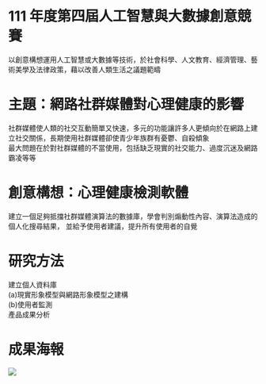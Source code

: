 # 111 年度第四屆人工智慧與大數據創意競賽
以創意構想運用人工智慧或大數據等技術，於社會科學、人文教育、經濟管理、藝術美學及法律政策，藉以改善人類生活之議題範疇

# 主題：網路社群媒體對心理健康的影響
社群媒體使人類的社交互動簡單又快速，多元的功能讓許多人更傾向於在網路上建立社交關係，長期使用社群媒體卻使青少年族群有憂鬱、自殺傾象<br>
最大問題在於對社群媒體的不當使用，包括缺乏現實的社交能力、過度沉迷及網路霸凌等等

# 創意構想：心理健康檢測軟體
建立一個足夠抵擋社群媒體演算法的數據庫，學會判別煽動性內容、演算法造成的個人化搜尋結果， 並給予使用者建議，提升所有使用者的自覺

# 研究方法
建立個人資料庫<br>(a)現實形象模型與網路形象模型之建構<br>(b)使用者監測<br>產品成果分析
# 成果海報
![](https://github.com/lee0721/presentation/blob/main/111%20%E5%B9%B4%E5%BA%A6%E7%AC%AC%E5%9B%9B%E5%B1%86%E4%BA%BA%E5%B7%A5%E6%99%BA%E6%85%A7%E8%88%87%E5%A4%A7%E6%95%B8%E6%93%9A%E5%89%B5%E6%84%8F%E7%AB%B6%E8%B3%BD/show.jpg)
